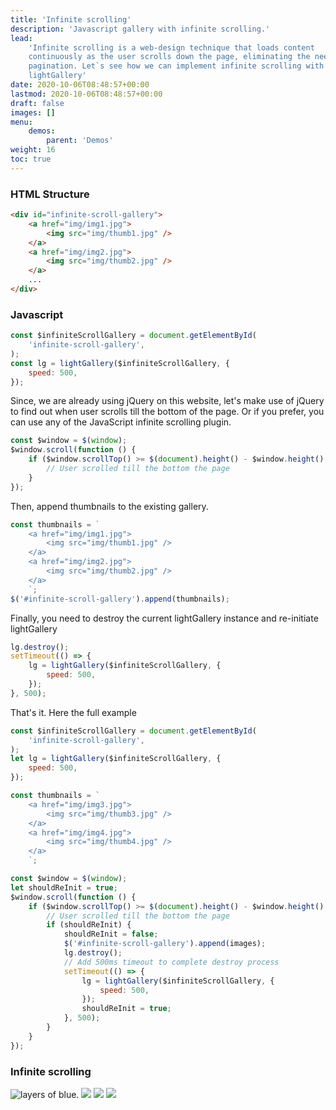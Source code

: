 ```yaml
---
title: 'Infinite scrolling'
description: 'Javascript gallery with infinite scrolling.'
lead:
    'Infinite scrolling is a web-design technique that loads content
    continuously as the user scrolls down the page, eliminating the need for
    pagination. Let`s see how we can implement infinite scrolling with
    lightGallery'
date: 2020-10-06T08:48:57+00:00
lastmod: 2020-10-06T08:48:57+00:00
draft: false
images: []
menu:
    demos:
        parent: 'Demos'
weight: 16
toc: true
---
```


### HTML Structure

```html
<div id="infinite-scroll-gallery">
    <a href="img/img1.jpg">
        <img src="img/thumb1.jpg" />
    </a>
    <a href="img/img2.jpg">
        <img src="img/thumb2.jpg" />
    </a>
    ...
</div>
```

### Javascript

```js
const $infiniteScrollGallery = document.getElementById(
    'infinite-scroll-gallery',
);
const lg = lightGallery($infiniteScrollGallery, {
    speed: 500,
});
```

Since, we are already using jQuery on this website, let's make use of jQuery to
find out when user scrolls till the bottom of the page. Or if you prefer, you
can use any of the JavaScript infinite scrolling plugin.

```js
const $window = $(window);
$window.scroll(function () {
    if ($window.scrollTop() >= $(document).height() - $window.height() - 10) {
        // User scrolled till the bottom the page
    }
});
```

Then, append thumbnails to the existing gallery.

```js
const thumbnails = `
    <a href="img/img1.jpg">
        <img src="img/thumb1.jpg" />
    </a>
    <a href="img/img2.jpg">
        <img src="img/thumb2.jpg" />
    </a>
    `;
$('#infinite-scroll-gallery').append(thumbnails);
```

Finally, you need to destroy the current lightGallery instance and re-initiate
lightGallery

```js
lg.destroy();
setTimeout(() => {
    lg = lightGallery($infiniteScrollGallery, {
        speed: 500,
    });
}, 500);
```

That's it. Here the full example

```js
const $infiniteScrollGallery = document.getElementById(
    'infinite-scroll-gallery',
);
let lg = lightGallery($infiniteScrollGallery, {
    speed: 500,
});

const thumbnails = `
    <a href="img/img3.jpg">
        <img src="img/thumb3.jpg" />
    </a>
    <a href="img/img4.jpg">
        <img src="img/thumb4.jpg" />
    </a>
    `;

const $window = $(window);
let shouldReInit = true;
$window.scroll(function () {
    if ($window.scrollTop() >= $(document).height() - $window.height() - 10) {
        // User scrolled till the bottom the page
        if (shouldReInit) {
            shouldReInit = false;
            $('#infinite-scroll-gallery').append(images);
            lg.destroy();
            // Add 500ms timeout to complete destroy process
            setTimeout(() => {
                lg = lightGallery($infiniteScrollGallery, {
                    speed: 500,
                });
                shouldReInit = true;
            }, 500);
        }
    }
});
```

### Infinite scrolling

<div class="infinite-scroll-gallery" id="infinite-scroll-gallery">
    <a data-lg-size="1600-1067" class="gallery-item"
            data-src="https://images.unsplash.com/photo-1609342122563-a43ac8917a3a?ixlib=rb-1.2.1&ixid=MXwxMjA3fDB8MHxwaG90by1wYWdlfHx8fGVufDB8fHw%3D&auto=format&fit=crop&w=1600&q=80"
            data-sub-html="<h4>Photo by - <a href='https://unsplash.com/@tobbes_rd' >Tobias Rademacher </a></h4><p> Location - <a href='https://unsplash.com/s/photos/puezgruppe%2C-wolkenstein-in-gr%C3%B6den%2C-s%C3%BCdtirol%2C-italien'>Puezgruppe, Wolkenstein in Gröden, Südtirol, Italien</a>layers of blue.</p>">
            <img alt="layers of blue." class="img-responsive"
                src="https://images.unsplash.com/photo-1609342122563-a43ac8917a3a?ixlib=rb-1.2.1&ixid=MXwxMjA3fDB8MHxwaG90by1wYWdlfHx8fGVufDB8fHw%3D&auto=format&fit=crop&w=240&q=80" />
        </a>
        <a data-lg-size="1600-2400" data-pinterest-text="Pin it2" data-tweet-text="lightGallery slide  2"
            class="gallery-item"
            data-src="https://images.unsplash.com/photo-1608481337062-4093bf3ed404?ixlib=rb-1.2.1&ixid=MXwxMjA3fDB8MHxwaG90by1wYWdlfHx8fGVufDB8fHw%3D&auto=format&fit=crop&w=1600&q=80"
            data-sub-html="<h4>Photo by - <a href='https://unsplash.com/@therawhunter' >Massimiliano Morosinotto </a></h4><p> Location - <a href='https://unsplash.com/s/photos/tre-cime-di-lavaredo%2C-italia'>Tre Cime di Lavaredo, Italia</a>This is the Way</p>">
            <img class="img-responsive"
                src="https://images.unsplash.com/photo-1608481337062-4093bf3ed404?ixlib=rb-1.2.1&ixid=MXwxMjA3fDB8MHxwaG90by1wYWdlfHx8fGVufDB8fHw%3D&auto=format&fit=crop&w=240&q=80" />
        </a>
        <a data-lg-size="1600-2400" data-pinterest-text="Pin it3" data-tweet-text="lightGallery slide  4"
            class="gallery-item"
            data-src="https://images.unsplash.com/photo-1605973029521-8154da591bd7?ixlib=rb-1.2.1&ixid=MXwxMjA3fDB8MHxwaG90by1wYWdlfHx8fGVufDB8fHw%3D&auto=format&fit=crop&w=1600&q=80"
            data-sub-html="<h4>Photo by - <a href='https://unsplash.com/@thesaboo' >Sascha Bosshard </a></h4><p> Location - <a href='https://unsplash.com/s/photos/pizol%2C-mels%2C-schweiz'>Pizol, Mels, Schweiz</a></p>">
            <img class="img-responsive"
                src="https://images.unsplash.com/photo-1605973029521-8154da591bd7?ixlib=rb-1.2.1&ixid=MXwxMjA3fDB8MHxwaG90by1wYWdlfHx8fGVufDB8fHw%3D&auto=format&fit=crop&w=240&q=80" />
        </a>
        <a data-lg-size="1600-2398" data-pinterest-text="Pin it3" data-tweet-text="lightGallery slide  4"
            class="gallery-item"
            data-src="https://images.unsplash.com/photo-1526281216101-e55f00f0db7a?ixlib=rb-1.2.1&ixid=MXwxMjA3fDB8MHxwaG90by1wYWdlfHx8fGVufDB8fHw%3D&auto=format&fit=crop&w=1600&q=80"
            data-sub-html="<h4>Photo by - <a href='https://unsplash.com/@yusufevli' >Yusuf Evli </a></h4><p> Foggy Road</p>">
            <img class="img-responsive"
                src="https://images.unsplash.com/photo-1526281216101-e55f00f0db7a?ixlib=rb-1.2.1&ixid=MXwxMjA3fDB8MHxwaG90by1wYWdlfHx8fGVufDB8fHw%3D&auto=format&fit=crop&w=240&q=80" />
    </a>
</div>
